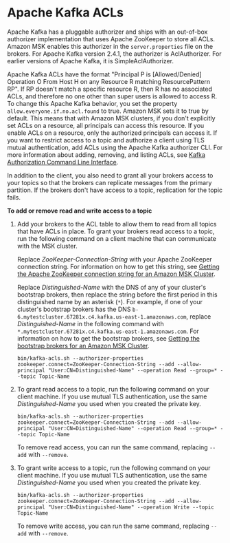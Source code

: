# Apache Kafka ACLs<a name="msk-acls"></a>

Apache Kafka has a pluggable authorizer and ships with an out\-of\-box authorizer implementation that uses Apache ZooKeeper to store all ACLs\. Amazon MSK enables this authorizer in the `server.properties` file on the brokers\. For Apache Kafka version 2\.4\.1, the authorizer is AclAuthorizer\. For earlier versions of Apache Kafka, it is SimpleAclAuthorizer\.

Apache Kafka ACLs have the format "Principal P is \[Allowed/Denied\] Operation O From Host H on any Resource R matching ResourcePattern RP"\. If RP doesn't match a specific resource R, then R has no associated ACLs, and therefore no one other than super users is allowed to access R\. To change this Apache Kafka behavior, you set the property `allow.everyone.if.no.acl.found` to true\. Amazon MSK sets it to true by default\. This means that with Amazon MSK clusters, if you don't explicitly set ACLs on a resource, all principals can access this resource\. If you enable ACLs on a resource, only the authorized principals can access it\. If you want to restrict access to a topic and authorize a client using TLS mutual authentication, add ACLs using the Apache Kafka authorizer CLI\. For more information about adding, removing, and listing ACLs, see [Kafka Authorization Command Line Interface](https://cwiki.apache.org/confluence/display/KAFKA/Kafka+Authorization+Command+Line+Interface)\.

In addition to the client, you also need to grant all your brokers access to your topics so that the brokers can replicate messages from the primary partition\. If the brokers don't have access to a topic, replication for the topic fails\.

**To add or remove read and write access to a topic**

1. Add your brokers to the ACL table to allow them to read from all topics that have ACLs in place\. To grant your brokers read access to a topic, run the following command on a client machine that can communicate with the MSK cluster\. 

   Replace *ZooKeeper\-Connection\-String* with your Apache ZooKeeper connection string\. For information on how to get this string, see [Getting the Apache ZooKeeper connection string for an Amazon MSK Cluster](msk-get-connection-string.md)\. 

   Replace *Distinguished\-Name* with the DNS of any of your cluster's bootstrap brokers, then replace the string before the first period in this distinguished name by an asterisk \(`*`\)\. For example, if one of your cluster's bootstrap brokers has the DNS `b-6.mytestcluster.67281x.c4.kafka.us-east-1.amazonaws.com`, replace *Distinguished\-Name* in the following command with `*.mytestcluster.67281x.c4.kafka.us-east-1.amazonaws.com`\. For information on how to get the bootstrap brokers, see [Getting the bootstrap brokers for an Amazon MSK Cluster](msk-get-bootstrap-brokers.md)\.

   ```
   bin/kafka-acls.sh --authorizer-properties zookeeper.connect=ZooKeeper-Connection-String --add --allow-principal "User:CN=Distinguished-Name" --operation Read --group=* --topic Topic-Name
   ```

1. To grant read access to a topic, run the following command on your client machine\. If you use mutual TLS authentication, use the same *Distinguished\-Name* you used when you created the private key\.

   ```
   bin/kafka-acls.sh --authorizer-properties zookeeper.connect=ZooKeeper-Connection-String --add --allow-principal "User:CN=Distinguished-Name" --operation Read --group=* --topic Topic-Name
   ```

   To remove read access, you can run the same command, replacing `--add` with `--remove`\.

1. To grant write access to a topic, run the following command on your client machine\. If you use mutual TLS authentication, use the same *Distinguished\-Name* you used when you created the private key\.

   ```
   bin/kafka-acls.sh --authorizer-properties zookeeper.connect=ZooKeeper-Connection-String --add --allow-principal "User:CN=Distinguished-Name" --operation Write --topic Topic-Name
   ```

   To remove write access, you can run the same command, replacing `--add` with `--remove`\.
